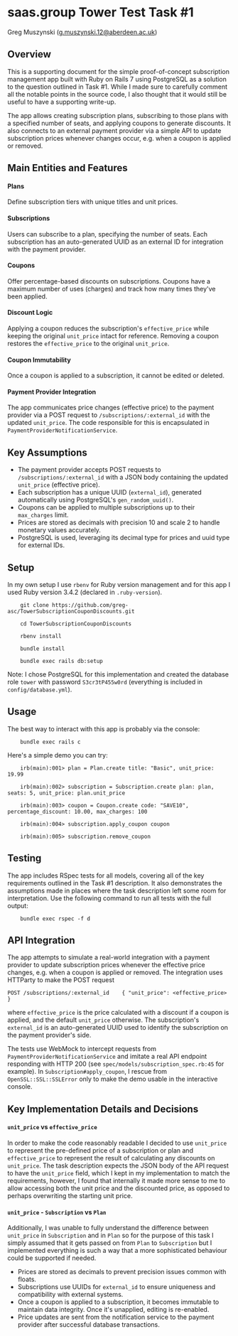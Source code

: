 # saas.group Tower Test Task #1

Greg Muszynski (g.muszynski.12@aberdeen.ac.uk)

## Overview

This is a supporting document for the simple proof-of-concept subscription
management app built with Ruby on Rails 7 using PostgreSQL as a solution to the
question outlined in Task #1. While I made sure to carefully comment all the
notable points in the source code, I also thought that it would still be useful
to have a supporting write-up.

The app allows creating subscription plans, subscribing to those plans with a
specified number of seats, and applying coupons to generate discounts. It also
connects to an external payment provider via a simple API to update
subscription prices whenever changes occur, e.g.  when a coupon is applied or
removed.

## Main Entities and Features

####   Plans
Define subscription tiers with unique titles and unit prices.

####   Subscriptions
Users can subscribe to a plan, specifying the number of seats. Each
subscription has an auto-generated UUID as an external ID for integration with
the payment provider.

####   Coupons
Offer percentage-based discounts on subscriptions. Coupons have a maximum
number of uses (charges) and track how many times they've been applied.

####   Discount Logic
Applying a coupon reduces the subscription's `effective_price` while keeping
the original `unit_price` intact for reference. Removing a coupon restores the
`effective_price` to the original `unit_price`.

####   Coupon Immutability
Once a coupon is applied to a subscription, it cannot be edited or deleted.

####   Payment Provider Integration
The app communicates price changes (effective price) to the payment provider
via a POST request to `/subscriptions/:external_id` with the updated
`unit_price`. The code responsible for this is encapsulated in
`PaymentProviderNotificationService`.


## Key Assumptions

- The payment provider accepts POST requests to `/subscriptions/:external_id` with a JSON body containing the updated `unit_price` (effective price).
- Each subscription has a unique UUID (`external_id`), generated automatically using PostgreSQL's `gen_random_uuid()`.
- Coupons can be applied to multiple subscriptions up to their `max_charges` limit.
- Prices are stored as decimals with precision 10 and scale 2 to handle monetary values accurately.
- PostgreSQL is used, leveraging its decimal type for prices and uuid type for external IDs.

## Setup

In my own setup I use `rbenv` for Ruby version management and for this app I
used Ruby version 3.4.2 (declared in `.ruby-version`).

```
    git clone https://github.com/greg-asc/TowerSubscriptionCouponDiscounts.git

    cd TowerSubscriptionCouponDiscounts

    rbenv install

    bundle install

    bundle exec rails db:setup
```

Note: I chose PostgreSQL for this implementation and created the database role
`tower` with password `S3cr3tP455w0rd` (everything is included in
`config/database.yml`).


## Usage

The best way to interact with this app is probably via the console:

```
    bundle exec rails c
```

Here's a simple demo you can try:

```
    irb(main):001> plan = Plan.create title: "Basic", unit_price: 19.99

    irb(main):002> subscription = Subscription.create plan: plan, seats: 5, unit_price: plan.unit_price

    irb(main):003> coupon = Coupon.create code: "SAVE10", percentage_discount: 10.00, max_charges: 100

    irb(main):004> subscription.apply_coupon coupon

    irb(main):005> subscription.remove_coupon
```

##  Testing

The app includes RSpec tests for all models, covering all of the key
requirements outlined in the Task #1 description.  It also demonstrates the
assumptions made in places where the task description left some room for
interpretation.  Use the following command to run all tests with the full
output:

```
    bundle exec rspec -f d
```


## API Integration

The app attempts to simulate a real-world integration with a payment provider
to update subscription prices whenever the effective price changes, e.g. when a
coupon is applied or removed. The integration uses HTTParty to make the POST request

```
POST /subscriptions/:external_id    { "unit_price": <effective_price> }
```

where `effective_price` is the price calculated with a discount if a coupon is
applied, and the default `unit_price` otherwise.  The subscription's
`external_id` is an auto-generated UUID used to identify the subscription on
the payment provider's side.

The tests use WebMock to intercept requests from
`PaymentProviderNotificationService` and imitate a real API endpoint responding
with HTTP 200 (see `spec/models/subscription_spec.rb:45` for example).  In
`Subscription#apply_coupon`, I rescue from `OpenSSL::SSL::SSLError` only to
make the demo usable in the interactive console.


## Key Implementation Details and Decisions

#### `unit_price` vs `effective_price`
In order to make the code reasonably readable I decided to use `unit_price` to
represent the pre-defined price of a subscription or plan and `effective_price`
to represent the result of calculating any discounts on `unit_price`. The task
description expects the JSON body of the API request to have the `unit_price`
field, which I kept in my implementation to match the requirements, however, I
found that internally it made more sense to me to allow accessing both the unit
price and the discounted price, as opposed to perhaps overwriting the starting
unit price.

#### `unit_price` - `Subscription` vs `Plan`
Additionally, I was unable to fully understand the difference between
`unit_price` in `Subscription` and in `Plan` so for the purpose of this task I
simply assumed that it gets passed on from `Plan` to `Subscription` but I
implemented everything is such a way that a more sophisticated behaviour could
be supported if needed.

- Prices are stored as decimals to prevent precision issues common with floats.
- Subscriptions use UUIDs for `external_id` to ensure uniqueness and compatibility with external systems.
- Once a coupon is applied to a subscription, it becomes immutable to maintain data integrity. Once it's unapplied, editing is re-enabled.
- Price updates are sent from the notification service to the payment provider after successful database transactions.
